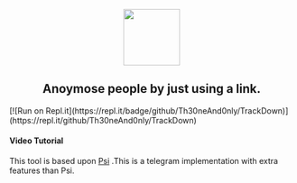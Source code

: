 <p align='center'><img style="height:100px;width:100px" src="icon.png" ></p>

<h2 align='center'>Anoymose people by just using a link.</h2>

<div align="center">

</div>
[![Run on Repl.it](https://repl.it/badge/github/Th30neAnd0nly/TrackDown)](https://repl.it/github/Th30neAnd0nly/TrackDown)
 
#### Video Tutorial 

This tool is based upon [Psi](https://github.com/smmosta66/Psi) .This is a telegram implementation with extra features than Psi.
